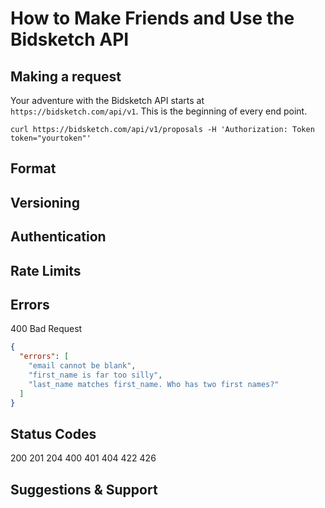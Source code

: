 How to Make Friends and Use the Bidsketch API
=============

## Making a request

Your adventure with the Bidsketch API starts at `https://bidsketch.com/api/v1`. This is the beginning of every end point. 

```
curl https://bidsketch.com/api/v1/proposals -H 'Authorization: Token token="yourtoken"'
```

## Format

## Versioning

## Authentication

## Rate Limits

## Errors

400 Bad Request
```json
{
  "errors": [
    "email cannot be blank",
    "first_name is far too silly",
    "last_name matches first_name. Who has two first names?"
  ]
}

```

## Status Codes

200
201
204
400
401
404
422
426

## Suggestions & Support
